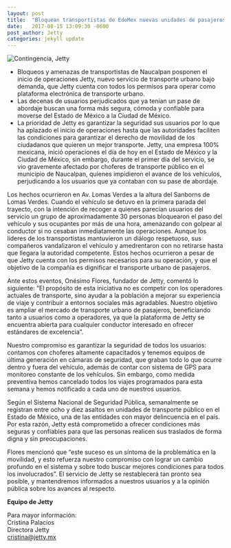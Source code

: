 ```yaml
---
layout: post
title:  "Bloquean transportistas de EdoMex nuevas unidades de pasajeros."
date:   2017-08-15 13:09:30 -0600
post_author: Jetty
categories: jekyll update
---
```


![Contingencia, Jetty]({{site.baseurl}}/imgs-blog/jetty-transporte.jpg)

<ul>
  <li>Bloqueos y amenazas de transportistas de Naucalpan posponen el inicio de
  operaciones Jetty, nuevo servicio de transporte urbano bajo demanda, que Jetty
  cuenta con todos los permisos para operar como plataforma electrónica de transporte
  urbano.</li>

  <li>Las decenas de usuarios perjudicados que ya tenían un pase de abordaje buscan una
forma más segura, cómoda y confiable para moverse del Estado de México a la Ciudad
de México.</li>

  <li>La prioridad de Jetty es garantizar la seguridad sus usuarios por lo que ha aplazado el
inicio de operaciones hasta que las autoridades faciliten las condiciones para garantizar
el derecho de movilidad de los ciudadanos que quieren un mejor transporte.
Jetty, una empresa 100% mexicana, inició operaciones el día de hoy en el Estado de México y
la Ciudad de México, sin embargo, durante el primer día del servicio, se vio gravemente
afectado por choferes de transporte público en el municipio de Naucalpan, quienes impidieron
el avance de los vehículos, perjudicando a los usuarios que ya contaban con su pase de
abordaje.</li>
</ul>

Los hechos ocurrieron en Av. Lomas Verdes a la altura del Sanborns de Lomas Verdes.
Cuando el vehículo se detuvo en la primera parada del trayecto, con la intención de recoger a
quienes parecían usuarios del servicio un grupo de aproximadamente 30 personas bloquearon
el paso del vehículo y sus ocupantes por más de una hora, amenazando con golpear al
conductor si no cesaban inmediatamente las operaciones. Aunque los líderes de los
transportistas mantuvieron un diálogo respetuoso, sus compañeros vandalizaron el vehículo y
amedrentaron con no retirarse hasta que llegara la autoridad competente. Estos hechos
ocurrieron a pesar de que Jetty cuenta con los permisos necesarios para su operación, y que
el objetivo de la compañía es dignificar el transporte urbano de pasajeros.

Ante estos eventos, Onésimo Flores, fundador de Jetty, comentó lo siguiente: “El propósito de
esta iniciativa no es competir con los operadores actuales de transporte, sino ayudar a la
población a mejorar su experiencia de viaje y contribuir a entornos sociales más agradables.
Nuestro objetivo es ampliar el mercado de transporte urbano de pasajeros, beneficiando tanto
a usuarios como a operadores, ya que la plataforma de Jetty se encuentra abierta para
cualquier conductor interesado en ofrecer estándares de excelencia”.

Nuestro compromiso es garantizar la seguridad de todos los usuarios: contamos con choferes
altamente capacitados y tenemos equipos de última generación en cámaras de seguridad, que
graban todo lo que ocurre dentro y fuera del vehículo, además de contar con sistema de GPS
para monitoreo constante de los vehículos. Sin embargo, como medida preventiva hemos
cancelado todos los viajes programados para esta semana y hemos notificado a cada uno de
nuestros usuarios.

Según el Sistema Nacional de Seguridad Pública, semanalmente se registran entre ocho y diez
asaltos en unidades de transporte público en el Estado de México, una de las entidades con
mayor delincuencia en el país. Por esta razón, Jetty está comprometido a ofrecer condiciones
más seguras y confiables para que las personas realicen sus traslados de forma digna y sin
preocupaciones.

Flores mencionó que “este suceso es un síntoma de la problemática en la movilidad, y esto
refuerza nuestro compromiso con lograr un cambio profundo en el sistema y sobre todo
buscar mejores condiciones para todos los involucrados”. El servicio de Jetty se restablecerá
tan pronto sea posible, y mantendremos informados a nuestros usuarios y a la opinión pública
sobre los avances al respecto.

<b>Equipo de Jetty</b>

Para mayor información:<br>
Cristina Palacios<br>
Directora Jetty<br>
cristina@jetty.mx